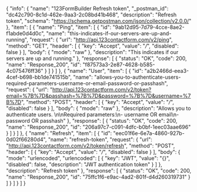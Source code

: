 {
  "info": {
    "name": "123FormBuilder Refresh token",
    "_postman_id": "dc42c790-8c1d-462e-9aa3-2c08bd41b468",
    "description": "Refresh token",
    "schema": "https://schema.getpostman.com/json/collection/v2.0.0/"
  },
  "item": [
    {
      "name": "Ping",
      "item": [
        {
          "id": "9ab12d95-7d79-4cce-8ae2-f1abde0d4d0c",
          "name": "this-indicates-if-our-servers-are-up-and-running",
          "request": {
            "url": "http://api.123contactform.com/v2/ping",
            "method": "GET",
            "header": [
              {
                "key": "Accept",
                "value": "*/*",
                "disabled": false
              }
            ],
            "body": {
              "mode": "raw"
            },
            "description": "This indicates if our servers are up and running."
          },
          "response": [
            {
              "status": "OK",
              "code": 200,
              "name": "Response_200",
              "id": "f87573a3-2e87-4628-b585-4c075476ff36"
            }
          ]
        }
      ]
    },
    {
      "name": "User",
      "item": [
        {
          "id": "a2b2466d-eea3-4cef-b698-bb1de741515b",
          "name": "allows-you-to-authenticate-users-required-parameters-username-or-email-password-or-passhash",
          "request": {
            "url": "http://api.123contactform.com/v2/token?email=%7B%7D&passhash=%7B%7D&password=%7B%7D&username=%7B%7D",
            "method": "POST",
            "header": [
              {
                "key": "Accept",
                "value": "*/*",
                "disabled": false
              }
            ],
            "body": {
              "mode": "raw"
            },
            "description": "Allows you to authenticate users. \n\nRequired parameters:\n- username OR email\n- password OR passhash"
          },
          "response": [
            {
              "status": "OK",
              "code": 200,
              "name": "Response_200",
              "id": "206a97c7-c091-4dfc-b0bf-1eec03aae696"
            }
          ]
        }
      ]
    },
    {
      "name": "Refresh",
      "item": [
        {
          "id": "eec01f6e-6e7a-4860-927b-0d02f66280d4",
          "name": "refresh-token",
          "request": {
            "url": "http://api.123contactform.com/v2/token/refresh",
            "method": "POST",
            "header": [
              {
                "key": "Accept",
                "value": "*/*",
                "disabled": false
              }
            ],
            "body": {
              "mode": "urlencoded",
              "urlencoded": [
                {
                  "key": "JWT",
                  "value": "{}",
                  "disabled": false,
                  "description": "JWT authentication token"
                }
              ]
            },
            "description": "Refresh token"
          },
          "response": [
            {
              "status": "OK",
              "code": 200,
              "name": "Response_200",
              "id": "75ffc1f6-e9ac-4ad2-801f-d4d260319731"
            }
          ]
        }
      ]
    }
  ]
}